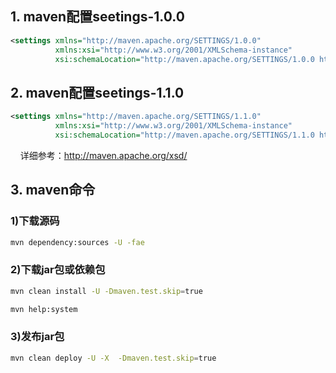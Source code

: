 ## 1. maven配置seetings-1.0.0
```xml
<settings xmlns="http://maven.apache.org/SETTINGS/1.0.0"
          xmlns:xsi="http://www.w3.org/2001/XMLSchema-instance"
          xsi:schemaLocation="http://maven.apache.org/SETTINGS/1.0.0 http://maven.apache.org/xsd/settings-1.0.0.xsd"></settings>
```
## 2. maven配置seetings-1.1.0
```xml
<settings xmlns="http://maven.apache.org/SETTINGS/1.1.0"
          xmlns:xsi="http://www.w3.org/2001/XMLSchema-instance"
          xsi:schemaLocation="http://maven.apache.org/SETTINGS/1.1.0 http://maven.apache.org/xsd/settings-1.1.0.xsd"></settings>
```
    详细参考：http://maven.apache.org/xsd/

## 3. maven命令
### 1)下载源码
```bash
mvn dependency:sources -U -fae
```
### 2)下载jar包或依赖包
```bash
mvn clean install -U -Dmaven.test.skip=true

mvn help:system
```
### 3)发布jar包
```bash
mvn clean deploy -U -X  -Dmaven.test.skip=true
```
